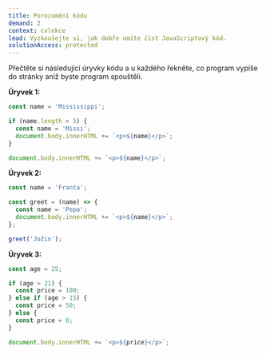 ```yaml
---
title: Porozumění kódu
demand: 2
context: cvlekce
lead: Vyzkoušejte si, jak dobře umíte číst JavaScriptový kód.
solutionAccess: protected
---
```


Přečtěte si následující úryvky kódu a u každého řekněte, co program vypíše do stránky aniž byste program spouštěli.

**Úryvek 1:**

```js
const name = 'Mississippi';

if (name.length > 5) {
  const name = 'Missi';
  document.body.innerHTML += `<p>${name}</p>`;
}

document.body.innerHTML += `<p>${name}</p>`;
```

**Úryvek 2:**

```js
const name = 'Franta';

const greet = (name) => {
  const name = 'Pepa';
  document.body.innerHTML += `<p>${name}</p>`;
};

greet('Jožin');
```

**Úryvek 3:**

```js
const age = 25;

if (age > 21) {
  const price = 100;
} else if (age > 15) {
  const price = 50;
} else {
  const price = 0;
}

document.body.innerHTML += `<p>${price}</p>`;
```

